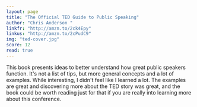 ```yaml
---
layout: page
title: "The Official TED Guide to Public Speaking"
author: "Chris Anderson "
linkfr: "http://amzn.to/2ck4Epy"
linkus: "http://amzn.to/2cPudC9" 
img: "ted-cover.jpg"
score: 12
read: true
---
```


This book presents ideas to better understand how great public speakers function. It's not a list of tips, but more general concepts and a lot of examples.  While interesting, I didn't feel like I learned a lot. The examples are great and discovering more about the TED story was great, and the book could be worth reading just for that if you are really into learning more about this conference.